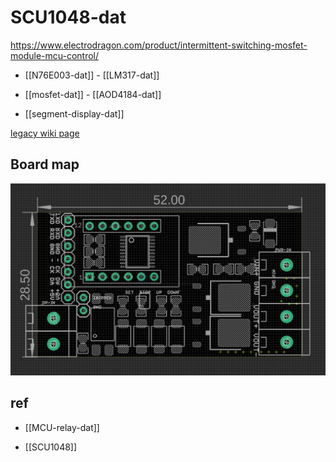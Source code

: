 
# SCU1048-dat

https://www.electrodragon.com/product/intermittent-switching-mosfet-module-mcu-control/

- [[N76E003-dat]] - [[LM317-dat]]

- [[mosfet-dat]] - [[AOD4184-dat]]

- [[segment-display-dat]]

[legacy wiki page](https://www.electrodragon.com/w/MCU_Relay)


## Board map 

![](2025-02-16-18-05-24.png)



## ref 

- [[MCU-relay-dat]]

- [[SCU1048]]